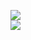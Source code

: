 [![](https://img.shields.io/badge/Made%20With-Github%20Spray-lightgrey.svg?style=for-the-badge&logo=github)](https://github.com/Annihil/github-spray#11404)  
[![](https://i.imgur.com/2DrTn0Z.gif)](https://github.com/Annihil/github-spray)